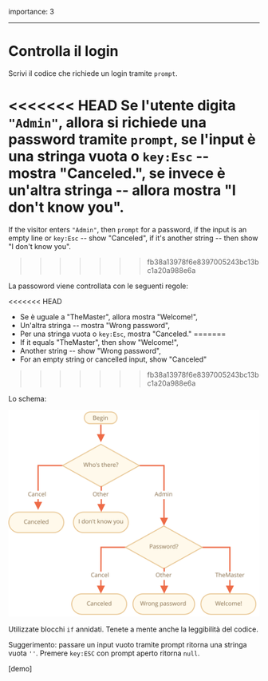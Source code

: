 importance: 3

---

# Controlla il login

Scrivi il codice che richiede un login tramite `prompt`.

<<<<<<< HEAD
Se l'utente digita `"Admin"`, allora si richiede una password tramite `prompt`, se l'input è una stringa vuota o `key:Esc` -- mostra "Canceled.", se invece è un'altra stringa -- allora mostra "I don't know you".
=======
If the visitor enters `"Admin"`, then `prompt` for a password, if the input is an empty line or `key:Esc` -- show "Canceled", if it's another string -- then show "I don't know you".
>>>>>>> fb38a13978f6e8397005243bc13bc1a20a988e6a

La passoword viene controllata con le seguenti regole:

<<<<<<< HEAD
- Se è uguale a "TheMaster", allora mostra "Welcome!",
- Un'altra stringa -- mostra "Wrong password",
- Per una stringa vuota o `key:Esc`, mostra "Canceled."
=======
- If it equals "TheMaster", then show "Welcome!",
- Another string -- show "Wrong password",
- For an empty string or cancelled input, show "Canceled"
>>>>>>> fb38a13978f6e8397005243bc13bc1a20a988e6a

Lo schema:

![](ifelse_task.svg)

Utilizzate blocchi `if` annidati. Tenete a mente anche la leggibilità del codice.

Suggerimento: passare un input vuoto tramite prompt ritorna una stringa vuota `''`. Premere `key:ESC` con prompt aperto ritorna `null`.

[demo]
